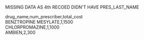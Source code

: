 MISSING DATA AS 4th RECOED DIDN'T HAVE PRES_LAST_NAME

drug_name,num_prescriber,total_cost\
BENZTROPINE MESYLATE,1,1500\
CHLORPROMAZINE,1,1000\
AMBIEN,2,300
